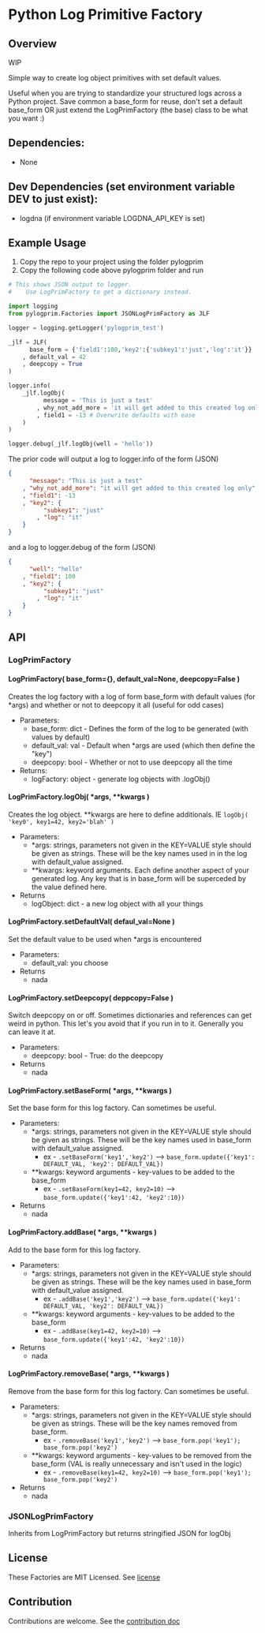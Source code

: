 # Python Log Primitive Factory

## Overview

WIP

Simple way to create log object primitives with set default values.

Useful when you are trying to standardize your structured logs across a Python project.  Save common a base_form for reuse, don't set a default base_form OR just extend the LogPrimFactory (the base) class to be what you want :)

## Dependencies:
* None

## Dev Dependencies (set environment variable DEV to just exist):
* logdna (if environment variable LOGDNA_API_KEY is set)

## Example Usage
1. Copy the repo to your project using the folder pylogprim
2. Copy the following code above pylogprim folder and run
```python
# This shows JSON output to logger.
#    Use LogPrimFactory to get a dictionary instead.

import logging
from pylogprim.Factories import JSONLogPrimFactory as JLF

logger = logging.getLogger('pylogprim_test')

_jlf = JLF(
      base_form = {'field1':100,'key2':{'subkey1':'just','log':'it'}}
    , default_val = 42
    , deepcopy = True
)

logger.info(
    _jlf.logObj(
          message = 'This is just a test'
        , why_not_add_more = 'it will get added to this created log only'
        , field1 = -13 # Overwrite defaults with ease
    )
)

logger.debug(_jlf.logObj(well = 'hello'))
```
The prior code will output a log to logger.info of the form (JSON)
```JSON
{
      "message": "This is just a test"
    , "why_not_add_more": "it will get added to this created log only"
    , "field1": -13
    , "key2": {
          "subkey1": "just"
        , "log": "it"
    }
}
```
and a log to logger.debug of the form (JSON)
```JSON
{
      "well": "hello"
    , "field1": 100
    , "key2": {
          "subkey1": "just"
        , "log": "it"
    }
}
```

## API

### LogPrimFactory

#### LogPrimFactory( base_form={}, default_val=None, deepcopy=False )

Creates the log factory with a log of form base_form with default values (for *args) and whether or not to deepcopy it all (useful for odd cases)

* Parameters:
  * base_form: dict - Defines the form of the log to be generated (with values by default)
  * default_val: val - Default when *args are used (which then define the "key")
  * deepcopy: bool - Whether or not to use deepcopy all the time
* Returns:
  * logFactory: object - generate log objects with .logObj()

#### LogPrimFactory.logObj( *args, \*\*kwargs )

Creates the log object.  **kwargs are here to define additionals.  IE `logObj( 'key0', key1=42, key2='blah' )`

* Parameters:
  * *args: strings, parameters not given in the KEY=VALUE style should be given as strings.  These will be the key names used in in the log with default_value assigned.
  * **kwargs: keyword arguments.  Each define another aspect of your generated log.  Any key that is in base_form will be superceded by the value defined here.
* Returns
  * logObject: dict - a new log object with all your things

#### LogPrimFactory.setDefaultVal( defaul_val=None )

Set the default value to be used when *args is encountered

* Parameters:
  * default_val: you choose
* Returns
  * nada

#### LogPrimFactory.setDeepcopy( deppcopy=False )

Switch deepcopy on or off.  Sometimes dictionaries and references can get weird in python.  This let's you avoid that if you run in to it.  Generally you can leave it at.

* Parameters:
  * deepcopy: bool - True: do the deepcopy
* Returns
  * nada

#### LogPrimFactory.setBaseForm( *args, \*\*kwargs )

Set the base form for this log factory.  Can sometimes be useful.

* Parameters:
  * *args: strings, parameters not given in the KEY=VALUE style should be given as strings.  These will be the key names used in base_form with default_value assigned.
    * ex - `.setBaseForm('key1','key2')` --> `base_form.update({'key1': DEFAULT_VAL, 'key2': DEFAULT_VAL})`
  * \*\*kwargs: keyword arguments - key-values to be added to the base_form
    * ex - `.setBaseForm(key1=42, key2=10)` --> `base_form.update({'key1':42, 'key2':10})`
* Returns
  * nada

#### LogPrimFactory.addBase( *args, \*\*kwargs )

Add to the base form for this log factory.

* Parameters:
  * *args: strings, parameters not given in the KEY=VALUE style should be given as strings.  These will be the key names used in base_form with default_value assigned.
    * ex - `.addBase('key1','key2')` --> `base_form.update({'key1': DEFAULT_VAL, 'key2': DEFAULT_VAL})`
  * \*\*kwargs: keyword arguments - key-values to be added to the base_form
    * ex - `.addBase(key1=42, key2=10)` --> `base_form.update({'key1':42, 'key2':10})`
* Returns
  * nada

#### LogPrimFactory.removeBase( *args, \*\*kwargs )

Remove from the base form for this log factory.  Can sometimes be useful.

* Parameters:
  * *args: strings, parameters not given in the KEY=VALUE style should be given as strings.  These will be the key names removed from base_form.
    * ex - `.removeBase('key1','key2')` --> `base_form.pop('key1'); base_form.pop('key2')`
  * \*\*kwargs: keyword arguments - key-values to be removed from the base_form (VAL is really unnecessary and isn't used in the logic)
    * ex - `.removeBase(key1=42, key2=10)` --> `base_form.pop('key1'); base_form.pop('key2')`
* Returns
  * nada

### JSONLogPrimFactory

Inherits from LogPrimFactory but returns stringified JSON for logObj

## License
These Factories are MIT Licensed.  See [license](./LICENSE)

## Contribution
Contributions are welcome.  See the [contribution doc](./CONTRIBUTING.md)
